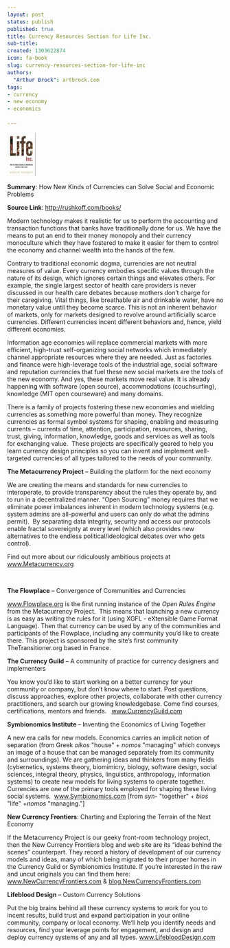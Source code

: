 ```yaml
---
layout: post
status: publish
published: true
title: Currency Resources Section for Life Inc.
sub-title:
created: 1303622874
icon: fa-book
slug: currency-resources-section-for-life-inc
authors:
  "Arthur Brock": artbrock.com
tags:
- currency
- new economy
- economics

---
```


<img src="/images/RUSHKOFF_LifeInc.jpg" alt="Life Inc."><br>


**Summary**:  How New Kinds of Currencies can Solve Social and Economic Problems

**Source Link**:  http://rushkoff.com/books/

<p>Modern technology makes it realistic for us to perform the accounting and transaction functions that banks have traditionally done for us. We have the means to put an end to their money monopoly and their currency monoculture which they have fostered to make it easier for them to control the economy and channel wealth into the hands of the few.</p><p>Contrary to traditional economic dogma, currencies are not neutral measures of value. Every currency embodies specific values through the nature of its design, which ignores certain things and elevates others. For example, the single largest sector of health care providers is never discussed in our health care debates because mothers don’t charge for their caregiving. Vital things, like breathable air and drinkable water, have no monetary value until they become scarce. This is not an inherent behavior of markets, only for markets designed to revolve around artificially scarce currencies. Different currencies incent different behaviors and, hence, yield different economies.</p><p>Information age economies will replace commercial markets with more efficient, high-trust self-organizing social networks which immediately channel appropriate resources where they are needed. Just as factories and finance were high-leverage tools of the industrial age, social software and reputation currencies that fuel these new social markets are the tools of the new economy. And yes, these markets move real value. It is already happening with software (open source), accommodations (couchsurfing), knowledge (MIT open courseware) and many domains.</p><p>There is a family of projects fostering these new economies and wielding currencies as something more powerful than money. They recognize currencies as formal symbol systems for shaping, enabling and measuring currents – currents of time, attention, participation, resources, sharing, trust, giving, information, knowledge, goods and services as well as tools for exchanging value.&nbsp; These projects are specifically geared to help you learn currency design principles so you can invent and implement well-targeted currencies of all types tailored to the needs of your community.</p><p><strong>The Metacurrency Project</strong> – Building the platform for the next economy</p><p>We are creating the means and standards for new currencies to interoperate, to provide transparency about the rules they operate by, and to run in a decentralized manner. “Open Sourcing” money requires that we eliminate power imbalances inherent in modern technology systems (e.g. system admins are all-powerful and users can only do what the admins permit). &nbsp;By separating data integrity, security and access our protocols enable fractal sovereignty at every level (which also provides new alternatives to the endless political/ideological debates over who gets control).</p><p>Find out more about our ridiculously ambitious projects at <a href="http://www.metacurrency.org/">www.Metacurrency.org</a></p><br clear="all">
<p><strong>The Flowplace</strong> – Convergence of Communities and Currencies</p><p><a href="http://www.flowplace.org/">www.Flowplace.org</a> is the first running instance of the <em>Open Rules Engine</em> from the Metacurrency Project. &nbsp;This means that launching a new currency is as easy as writing the rules for it (using XGFL - eXtensible Game Format Language). Then that currency can be used by any of the communities and participants of the Flowplace, including any community you’d like to create there. This project is sponsored by the site’s first community TheTransitioner.org based in France.</p><p><strong>The Currency Guild</strong> – A community of practice for currency designers and implementers</p><p>You know you’d like to start working on a better currency for your community or company, but don’t know where to start. Post questions, discuss approaches, explore other projects, collaborate with other currency practitioners, and search our growing knowledgebase. Come find courses, certifications, mentors and friends.&nbsp;&nbsp; <a href="http://www.currencyguild.com/">www.CurrencyGuild.com</a></p><p><strong>Symbionomics Institute </strong>– Inventing the Economics of Living Together</p><p>A new era calls for new models. Economics carries an implicit notion of separation (from Greek <em>oikos</em> "house" + <em>nomos</em> "managing" which conveys an image of a house that can be managed separately from its community and surroundings). We are gathering ideas and thinkers from many fields (cybernetics, systems theory, biomimicry, biology, software design, social sciences, integral theory, physics, linguistics, anthropology, information systems) to create new models for living systems to operate together. Currencies are one of the primary tools employed for shaping these living social systems.&nbsp; <a href="http://www.symbionomics.com/">www.Symbionomics.com</a> [from <em>syn-</em> "together" + <em>bios</em> "life" +<em>nomos</em> "managing."]</p><p><strong>New Currency Frontiers</strong>: Charting and Exploring the Terrain of the Next Economy</p><p>If the Metacurrency Project is our geeky front-room technology project, then the New Currency Frontiers blog and web site are its “ideas behind the scenes” counterpart. They record a history of development of our currency models and ideas, many of which being migrated to their proper homes in the Currency Guild or Symbionomics Institute. If you’re interested in the raw and uncut originals you can find them here: <a href="http://www.newcurrencyfrontiers.com/">www.NewCurrencyFrontiers.com</a> &amp; <a href="http://blog.newcurrencyfrontiers.com/">blog.NewCurrencyFrontiers.com</a></p><p><strong>Lifeblood Design</strong> – Custom Currency Solutions</p><p>Put the big brains behind all these currency systems to work for you to incent results, build trust and expand participation in your online community, company or local economy. We’ll help you identify needs and resources, find your leverage points for engagement, and design and deploy currency systems of any and all types. <a href="http://www.lifeblooddesign.com/">www.LifebloodDesign.com</a></p>
